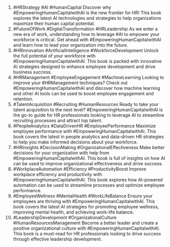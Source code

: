 1. #HRStrategy #AI #HumanCapital Discover why #EmpoweringHumanCapitalwithAI is the new frontier for HR! This book explores the latest AI technologies and strategies to help organizations maximize their human capital potential.
2. #FutureOfWork #DigitalTransformation #HRLeadership As we enter a new era of work, understanding how to leverage #AI to empower your workforce is critical. Get ahead with #EmpoweringHumanCapitalwithAI and learn how to lead your organization into the future.
3. #HRInnovation #ArtificialIntelligence #WorkforceDevelopment Unlock the full potential of your workforce with #EmpoweringHumanCapitalwithAI. This book is packed with innovative AI strategies designed to enhance employee development and drive business success.
4. #HRManagement #EmployeeEngagement #MachineLearning Looking to improve your #HRManagement techniques? Check out #EmpoweringHumanCapitalwithAI and discover how machine learning and other AI tools can be used to boost employee engagement and retention.
5. #TalentAcquisition #Recruiting #HumanResources Ready to take your talent acquisition to the next level? #EmpoweringHumanCapitalwithAI is the go-to guide for HR professionals looking to leverage AI to streamline recruiting processes and attract top talent.
6. #PeopleAnalytics #DataDrivenHR #EmployeePerformance Maximize employee performance with #EmpoweringHumanCapitalwithAI. This book covers the latest in people analytics and data-driven HR strategies to help you make informed decisions about your workforce.
7. #HRInsights #DecisionMaking #OrganizationalEffectiveness Make better decisions for your organization with help from #EmpoweringHumanCapitalwithAI. This book is full of insights on how AI can be used to improve organizational effectiveness and drive success.
8. #WorkplaceAutomation #Efficiency #ProductivityBoost Improve workplace efficiency and productivity with #EmpoweringHumanCapitalwithAI. This book explores how AI-powered automation can be used to streamline processes and optimize employee performance.
9. #EmployeeWellness #MentalHealth #WorkLifeBalance Ensure your employees are thriving with #EmpoweringHumanCapitalwithAI. This book covers the latest AI strategies for promoting employee wellness, improving mental health, and achieving work-life balance.
10. #LeadershipDevelopment #OrganizationalCulture #HumanResourcesManagement Become a better leader and create a positive organizational culture with #EmpoweringHumanCapitalwithAI. This book is a must-read for HR professionals looking to drive success through effective leadership development.
